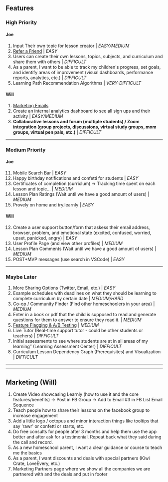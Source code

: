 ## Features

### High Priority

#### Joe

1. Input Their own topic for lesson creator | _EASY/MEDIUM_
2. [Refer a Friend](<src/app/@dashboard/(pages)/account/AccountSubscriptionTab.tsx>) | _EASY_
3. Users can create their own lessons, topics, subjects, and curriculum and share them with others | _DIFFICULT_
4. As a parent, I want to be able to track my children's progress, set goals, and identify areas of improvement (visual dashboards, performance reports, analytics, etc.) | _DIFFICULT_
5. Learning Path Recommendation Algorithms | _VERY-DIFFICULT_

#### Will

1. [Marketing Emails](https://vscode.dev/github/WilderDev/learnly-primary-app/blob/staging/TODO.md#L15)
2. Create an internal analytics dashboard to see all sign ups and their activity | _EASY/MEDIUM_
3. **Collaborative lessons and forum (multiple students) / Zoom integration (group projects, [discussions](https://cruip.com/demos/community/), virtual study groups, mom groups, virtual pen pals, etc.)** | _DIFFICULT_

---

### Medium Priority

#### Joe

11. Mobile Search Bar | _EASY_
12. Happy birthday notifications and confetti for students | _EASY_
13. Certificates of completion (curriclum) -> Tracking time spent on each lesson and topic... | _MEDIUM_
14. Lesson Plan Ratings (Wait until we have a good amount of users) | _MEDIUM_
15. Provely on home and try.learnly | _EASY_

#### Will

12. Create a user support button/form that askess their email address, browser, problem, and emotional state (excited, confused, worried, upset, panicked, angry) | _EASY_
13. User Profile Page (and view other profiles) | _MEDIUM_
14. Lesson Plan Comments (Wait until we have a good amount of users) | _MEDIUM_
15. POST\*MVP messages (use search in VSCode) | _EASY_

---

### Maybe Later

1. More Sharing Options (Twitter, Email, etc.) | _EASY_
2. Example schedules with deadlines on what they should be learning to complete curriculum by certain date | _MEDIUM/HARD_
3. Co-op / Community Finder (Find other homeschoolers in your area) | _MEDIUM_
4. Enter in a book or pdf that the child is supposed to read and generate questions for them to answer to ensure they read it. | _MEDIUM_
5. [Feature Flagging & A/B Testing](https://app.growthbook.io/getstarted) | _MEDIUM_
6. Live Tutor (Real-time support tutor - could be other students or teachers) | _DIFFICULT_
7. Initial assessments to see where students are at in all areas of my learning” (Learning Assessment Center) | _DIFFICULT_
8. Curriculum Lesson Dependency Graph (Prerequisites) and Visualization | _DIFFICULT_

---

---

## Marketing (Will)

1. Create Video showcasing Learnly (how to use it and the core features/benefits) -> Post in FB Group -> Add to Email #3 in FB List Email Sequence
2. Teach people how to share their lessons on the facebook group to increase engagement
3. Add a little logo / octopus and minor interaction things like tooltips that say 'rawr' or confetti or starts, etc.
4. Do free consults for people after 3 months and help them use the app better and after ask for a testimonial. Repeat back what they said during the call and record.
5. As a new homeschool parent, I want a clear guidance or course to teach me the basics
6. As a parent, I want discounts and deals with special partners (Kiwi Crate, LoveEvery, etc.)
7. Marketing Partners page where we show all the companies we are partnered with and the deals and put in footer
